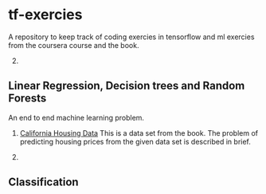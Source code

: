 # tf-exercies
A repository to keep track of coding exercies in tensorflow and ml exercies from the coursera course and the book.

2.
## Linear Regression, Decision trees and Random Forests

An end to end machine learning problem.
1. [California Housing Data](https://github.com/mm-crj/tf-exercies/tree/master/Regression/California%20housing) This is a data set from the book. The problem of predicting housing prices from the given data set is described in brief.

3.
## Classification
